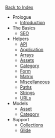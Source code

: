 <a href="/" class="rounded-full bg-charcoal-darker text-charcoal-lighter text-center text-sm font-bold hover:text-charcoal-lightest w-full px-4 py-1 block">Back to Index</a>

- Prologue
  - [Introduction](/reference/introduction)
- The Basics
  - [SEO](/reference/seo)
- Helpers
  - [API](/reference/api-helpers)
  - [Application](/reference/application-helpers)
  - [Arrays](/reference/array-helpers)
  - [Assets](/reference/asset-helpers)
  - [Category](/reference/category-helpers)
  - [Form](/reference/form-helpers)
  - [Matrix](/reference/matrix-helpers)
  - [Miscellaneous](/reference/miscellaneous-helpers)
  - [Paths](/reference/path-helpers)
  - [Strings](/reference/string-helpers)
  - [URLs](/reference/url-helpers)
- Models
  - [Asset](/reference/asset-model)
  - [Category](/reference/category-model)
- Support
  - [Collections](/reference/collections)
  - [Glide](/reference/glide)

